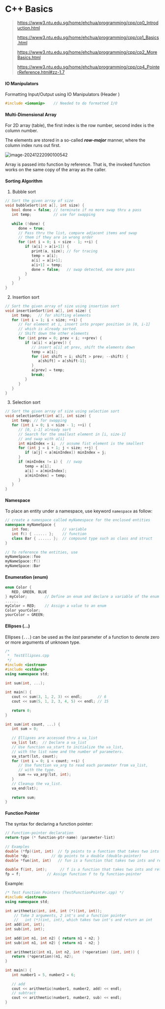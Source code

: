 # C++ Basics

> https://www3.ntu.edu.sg/home/ehchua/programming/cpp/cp0_Introduction.html
>
> https://www3.ntu.edu.sg/home/ehchua/programming/cpp/cp1_Basics.html
>
> https://www3.ntu.edu.sg/home/ehchua/programming/cpp/cp2_MoreBasics.html
>
> https://www3.ntu.edu.sg/home/ehchua/programming/cpp/cp4_PointerReference.html#zz-1.7



#### IO Manipulators

Formatting Input/Output using IO Manipulators (Header <iomanip>)

```c++
#include <iomanip>    // Needed to do formatted I/O
```



#### Multi-Dimensional Array

For 2D array (table), the first index is the row number, second index is the column number. 

The elements are stored in a so-called ***row-major*** manner, where the column index runs out first.

![image-20241222090100542](https://gitee.com/OooAlex/study_note/raw/master/img/202412220901630.png)

Array is passed into function by reference. That is, the invoked function works on the same copy of the array as the caller.



#### Sorting Algorithm

1. Bubble sort

```c++
// Sort the given array of size
void bubbleSort(int a[], int size) {
   bool done = false; // terminate if no more swap thru a pass
   int temp;          // use for swapping
 
   while (!done) {
      done = true;
      // Pass thru the list, compare adjacent items and swap
      // them if they are in wrong order
      for (int i = 0; i < size - 1; ++i) {
         if (a[i] > a[i+1]) {
            print(a, size); // for tracing
            temp = a[i];
            a[i] = a[i+1];
            a[i+1] = temp;
            done = false;   // swap detected, one more pass
         }
      }
   }
}
```

2. Insertion sort

```c++
// Sort the given array of size using insertion sort
void insertionSort(int a[], int size) {
   int temp;   // for shifting elements
   for (int i = 1; i < size; ++i) {
      // For element at i, insert into proper position in [0, i-1]
      // which is already sorted.
      // Shift down the other elements
      for (int prev = 0; prev < i; ++prev) {
         if (a[i] < a[prev]) {
            // insert a[i] at prev, shift the elements down
            temp = a[i];
            for (int shift = i; shift > prev; --shift) {
               a[shift] = a[shift-1];
            }
            a[prev] = temp;
            break;
         }
      }
   }
}
```

3. Selection sort

```c++
// Sort the given array of size using selection sort
void selectionSort(int a[], int size) {
   int temp; // for swapping
   for (int i = 0; i < size - 1; ++i) {
      // [0, i-1] already sort
      // Search for the smallest element in [i, size-1]
      // and swap with a[i]
      int minIndex = i;  // assume fist element is the smallest
      for (int j = i + 1; j < size; ++j) {
         if (a[j] < a[minIndex]) minIndex = j;
      }
      if (minIndex != i) {  // swap
         temp = a[i];
         a[i] = a[minIndex];
         a[minIndex] = temp;
      }
   }
}
```



#### Namespace

To place an entity under a namespace, use keyword `namespace` as follow:

```c++
// create a namespace called myNamespace for the enclosed entities
namespace myNameSpace {  
   int foo;               // variable
   int f() { ...... };    // function
   class Bar { ...... };  // compound type such as class and struct
}
 
// To reference the entities, use
myNameSpace::foo
myNameSpace::f()
myNameSpace::Bar
```



#### Enumeration (enum)

```c++
enum Color {
   RED, GREEN, BLUE
} myColor;        // Define an enum and declare a variable of the enum
......
myColor = RED;    // Assign a value to an enum
Color yourColor;
yourColor = GREEN;
```



#### Ellipses (...)

Ellipses (`...`) can be used as the *last* parameter of a function to denote zero or more arguments of unknown type.

```c++
/*
 *  TestEllipses.cpp
 */
#include <iostream>
#include <cstdarg>
using namespace std;
 
int sum(int, ...);
 
int main() {
   cout << sum(3, 1, 2, 3) << endl;       // 6
   cout << sum(5, 1, 2, 3, 4, 5) << endl; // 15
 
   return 0;
}
 
int sum(int count, ...) {
   int sum = 0;
 
   // Ellipses are accessed thru a va_list
   va_list lst;  // Declare a va_list
   // Use function va_start to initialize the va_list,
   // with the list name and the number of parameters.
   va_start(lst, count);
   for (int i = 0; i < count; ++i) {
      // Use function va_arg to read each parameter from va_list,
      // with the type.
      sum += va_arg(lst, int);
   }
   // Cleanup the va_list.
   va_end(lst);
 
   return sum;
}
```



#### Function Pointer

The syntax for declaring a function pointer:

```c++
// Function-pointer declaration
return-type (* function-ptr-name) (parameter-list)
 
// Examples
double (*fp)(int, int)  // fp points to a function that takes two ints and returns a double (function-pointer)
double *dp;          // dp points to a double (double-pointer)
double *fun(int, int)   // fun is a function that takes two ints and returns a double-pointer
    
double f(int, int);      // f is a function that takes two ints and returns a double
fp = f;            // Assign function f to fp function-pointer
```

Example:

```c++
/* Test Function Pointers (TestFunctionPointer.cpp) */
#include <iostream>
using namespace std;
 
int arithmetic(int, int, int (*)(int, int));
    // Take 3 arguments, 2 int's and a function pointer
    //   int (*)(int, int), which takes two int's and return an int
int add(int, int);
int sub(int, int);
 
int add(int n1, int n2) { return n1 + n2; }
int sub(int n1, int n2) { return n1 - n2; }
 
int arithmetic(int n1, int n2, int (*operation) (int, int)) {
   return (*operation)(n1, n2);
}
 
int main() {
   int number1 = 5, number2 = 6;
 
   // add
   cout << arithmetic(number1, number2, add) << endl;
   // subtract
   cout << arithmetic(number1, number2, sub) << endl;
}
```

